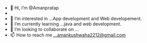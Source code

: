 - 👋 Hi, I’m @Amanpratap
- 
- 👀 I’m interested in ...App development and Web developement.
- 🌱 I’m currently learning ...java and web development.
- 💞️ I’m looking to collaborate on ...
- 📫 How to reach me ...amankushwaha2212@gmail.com

<!---
Amnanpratap/Amnanpratap is a ✨ special ✨ repository because its `README.md` (this file) appears on your GitHub profile.
You can click the Preview link to take a look at your changes.
--->
